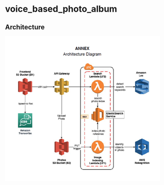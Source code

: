 # voice_based_photo_album
  
## Architecture  
![image](https://github.com/ericleee0119/voice_based_photo_album/blob/main/24.PNG)
